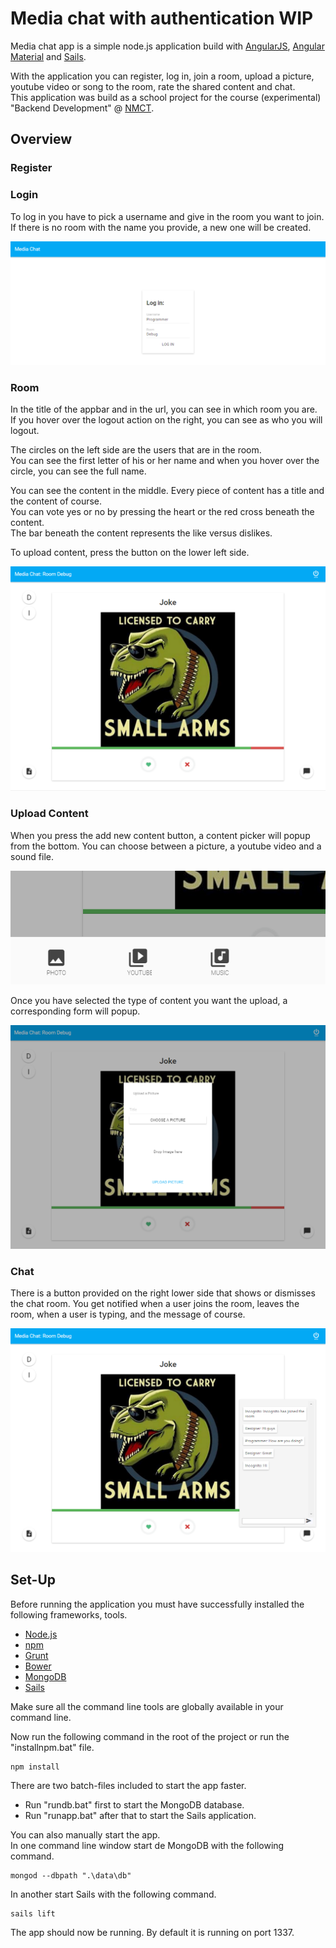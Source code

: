 # Media chat with authentication WIP #

Media chat app is a simple node.js application build with [AngularJS](https://angularjs.org/), [Angular Material](https://material.angularjs.org/) and [Sails](http://sailsjs.org).

With the application you can register, log in, join a room, upload a picture, youtube video or song to the room, rate the shared content and chat.   
This application was build as a school project for the course (experimental) "Backend Development" @ [NMCT](http://nmct.be).

## Overview ##

### Register ###

### Login ###

To log in you have to pick a username and give in the room you want to join.   
If there is no room with the name you provide, a new one will be created.

![Login](img/login.png "Login")

### Room ###

In the title of the appbar and in the url, you can see in which room you are.   
If you hover over the logout action on the right, you can see as who you will logout.  

The circles on the left side are the users that are in the room.   
You can see the first letter of his or her name and when you hover over the circle, you can see the full name.

You can see the content in the middle. Every piece of content has a title and the content of course.  
You can vote yes or no by pressing the heart or the red cross beneath the content.   
The bar beneath the content represents the like versus dislikes.

To upload content, press the button on the lower left side.

![Room](img/room.png "Room")

### Upload Content ###

When you press the add new content button, a content picker will popup from the bottom.
You can choose between a picture, a youtube video and a sound file.

![Content-Picker](img/content-picker.png "Content-Picker")

Once you have selected the type of content you want the upload, a corresponding form will popup.

![Image Form](img/choose-content-form.png "Image Form")

### Chat ###

There is a button provided on the right lower side that shows or dismisses the chat room.
You get notified when a user joins the room, leaves the room, when a user is typing, and the message of course.

![Chat](img/chat.png "Chat")

## Set-Up ##

Before running the application you must have successfully installed the following frameworks, tools.

* [Node.js](http://nodejs.org/)
* [npm](https://www.npmjs.com/)
* [Grunt](http://gruntjs.com/)
* [Bower](http://bower.io/)
* [MongoDB](http://www.mongodb.org/)
* [Sails](http://sailsjs.org)

Make sure all the command line tools are globally available in your command line.

Now run the following command in the root of the project or run the "installnpm.bat" file.

	npm install

There are two batch-files included to start the app faster.

* Run "rundb.bat" first to start the MongoDB database.
* Run "runapp.bat" after that to start the Sails application.

You can also manually start the app.   
In one command line window start de MongoDB with the following command.

	mongod --dbpath ".\data\db"
	
In another start Sails with the following command.

	sails lift

The app should now be running. By default it is running on port 1337.

